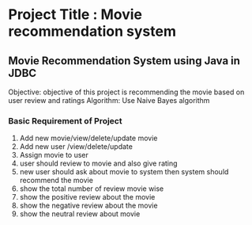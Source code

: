 # Project Title : Movie recommendation system
## Movie Recommendation System using Java in JDBC
Objective: objective of this project is recommending the movie based on user review and ratings 
Algorithm: Use Naive Bayes algorithm

### Basic Requirement of Project
1. Add new movie/view/delete/update movie
2. Add new user /view/delete/update
3. Assign movie to user 
4. user should review to movie and also give rating 
5. new user should ask about movie to system then system should recommend the movie
6. show the total number of review movie wise
7. show the positive review about the movie
8. show the negative review about the movie
9. show the neutral review about movie
